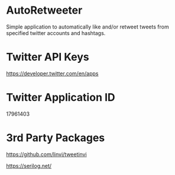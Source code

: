 # AutoRetweeter
Simple application to automatically like and/or retweet tweets from specified twitter accounts and hashtags.

# Twitter API Keys 
https://developer.twitter.com/en/apps

# Twitter Application ID
17961403

# 3rd Party Packages
https://github.com/linvi/tweetinvi

https://serilog.net/
